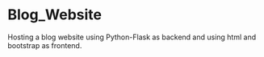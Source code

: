 # Blog_Website
Hosting a blog website using Python-Flask as backend and using html and bootstrap as frontend.
